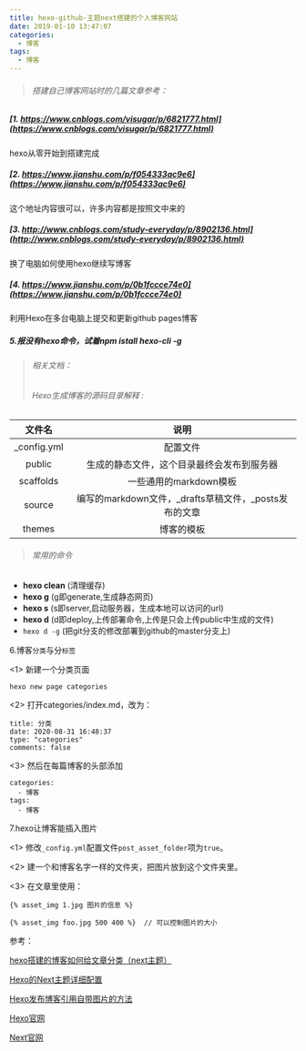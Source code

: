 ```yaml
---
title: hexo-github-主题next搭建的个人博客网站
date: 2019-01-10 13:47:07
categories:
  - 博客
tags:
  - 博客
---
```



> ###### 搭建自己博客网站时的几篇文章参考：
##### [1. https://www.cnblogs.com/visugar/p/6821777.html](https://www.cnblogs.com/visugar/p/6821777.html)
 hexo从零开始到搭建完成
##### [2. https://www.jianshu.com/p/f054333ac9e6](https://www.jianshu.com/p/f054333ac9e6)
这个地址内容很可以，许多内容都是按照文中来的
##### [3. http://www.cnblogs.com/study-everyday/p/8902136.html](http://www.cnblogs.com/study-everyday/p/8902136.html)
换了电脑如何使用hexo继续写博客
##### [4. https://www.jianshu.com/p/0b1fccce74e0](https://www.jianshu.com/p/0b1fccce74e0)
利用Hexo在多台电脑上提交和更新github pages博客

##### 5.报没有hexo命令，试着npm istall hexo-cli -g

> ###### 相关文档：
> ###### Hexo生成博客的源码目录解释 :

文件名 | 说明
:------: | :------:
_config.yml | 配置文件
public	| 生成的静态文件，这个目录最终会发布到服务器
scaffolds | 一些通用的markdown模板
source	| 编写的markdown文件，_drafts草稿文件，_posts发布的文章
themes	| 博客的模板

> ###### 常用的命令

+ **hexo clean** (清理缓存)
+ **hexo g** (g即generate,生成静态网页)
+ **hexo s** (s即server,启动服务器，生成本地可以访问的url)
+ **hexo d** (d即deploy,上传部署命令,上传是只会上传public中生成的文件)
+ <code>hexo d -g</code> (把git分支的修改部署到github的master分支上)

6.博客<code>分类</code>与分<code>标签</code>

<1> 新建一个分类页面
```
hexo new page categories
```

<2> 打开categories/index.md，改为：
```
title: 分类
date: 2020-08-31 16:48:37
type: "categories"
comments: false
```

<3> 然后在每篇博客的头部添加
```
categories:
  - 博客
tags:
  - 博客
```

7.hexo让博客能插入图片

<1> 修改<code>_config.yml</code>配置文件<code>post_asset_folder</code>项为<code>true</code>。

<2> 建一个和博客名字一样的文件夹，把图片放到这个文件夹里。

<3> 在文章里使用：
```
{% asset_img 1.jpg 图片的信息 %}

{% asset_img foo.jpg 500 400 %}  // 可以控制图片的大小
```

参考：

[hexo搭建的博客如何给文章分类（next主题）](https://segmentfault.com/q/1010000009361385)

[Hexo的Next主题详细配置](https://www.jianshu.com/p/3a05351a37dc)

[Hexo发布博客引用自带图片的方法](https://www.jianshu.com/p/cf0628478a4e)

[Hexo官网](https://hexo.io/zh-cn/docs/)

[Next官网](http://theme-next.iissnan.com/)
